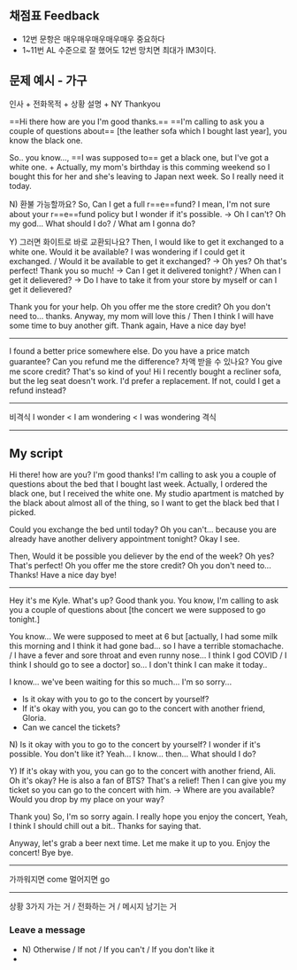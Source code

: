 ## 채점표 Feedback
- 12번 문항은 매우매우매우매우매우 중요하다
- 1~11번 AL 수준으로 잘 했어도 12번 망치면 최대가 IM3이다.

## 문제 예시 - 가구

인사 + 전화목적 + 상황 설명 + NY Thankyou

==Hi there how are you I'm good thanks.==
==I'm calling to ask you a couple of questions about== [the leather sofa which I bought last year], you know the black one.

So.. you know..., ==I was supposed to== get a black one, but I've got a white one. + Actually, my mom's birthday is this comming weekend so I bought this for her and she's leaving to Japan next week. So I really need it today.

N) 환불 가능할까요?
So, Can I get a full r==e==fund? I mean, I'm not sure about your r==e==fund policy but I wonder if it's possible.
 -> Oh I can't? Oh my god... What should I do? / What am I gonna do?

Y) 그러면 화이트로 바로 교환되나요?
Then, I would like to get it exchanged to a white one. Would it be available? I was wondering if I could get it exchanged. / Would it be available to get it exchanged?
 -> Oh yes? Oh that's perfect! Thank you so much!
 -> Can I get it delivered tonight? / When can I get it delievered?
 -> Do I have to take it from your store by myself or can I get it delievered?

Thank you for your help. Oh you offer me the store credit? Oh you don't need to... thanks. Anyway, my mom will love this / Then I think I will have some time to buy another gift. Thank again, Have a nice day bye!

---
I found a better price somewhere else. Do you have a price match guarantee?
Can you refund me the difference? 차액 받을 수 있나요?
You give me score credit? That's so kind of you!
Hi I recently bought a recliner sofa, but the leg seat doesn't work.
I'd prefer a replacement. If not, could I get a refund instead?

---
비격식 I wonder < I am wondering < I was wondering 격식

---
## My script
Hi there! how are you? I'm good thanks!
I'm calling to ask you a couple of questions about the bed that I bought last week. Actually, I ordered the black one, but I received the white one. My studio apartment is matched by the black about almost all of the thing, so I want to get the black bed that I picked.

Could you exchange the bed until today? Oh you can't... because you are already have another delivery appointment tonight? Okay I see.

Then, Would it be possible you deliever by the end of the week? Oh yes? That's perfect! Oh you offer me the store credit? Oh you don't need to... Thanks! Have a nice day bye!

---

Hey it's me Kyle. What's up? Good thank you.
You know, I'm calling to ask you a couple of questions about [the concert we were supposed to go tonight.]

You know... We were supposed to meet at 6 but [actually, I had some milk this morning and I think it had gone bad... so I have a terrible stomachache. / I have a fever and sore throat and even runny nose... I think I god COVID / I think I should go to see a doctor] so... I don't think I can make it today..

I know... we've been waiting for this so much... I'm so sorry...

- Is it okay with you to go to the concert by yourself?
- If it's okay with you, you can go to the concert with another friend, Gloria.
- Can we cancel the tickets?

N) Is it okay with you to go to the concert by yourself? I wonder if it's possible. You don't like it? Yeah... I know... then... What should I do?

Y) If it's okay with you, you can go to the concert with another friend, Ali. Oh it's okay? He is also a fan of BTS? That's a relief! Then I can give you my ticket so you can go to the concert with him.
-> Where are you available? Would you drop by my place on your way?

Thank you) So, I'm so sorry again. I really hope you enjoy the concert, Yeah, I think I should chill out a bit.. Thanks for saying that.

Anyway, let's grab a beer next time. Let me make it up to you.
Enjoy the concert! Bye bye.

---

가까워지면 come
멀어지면 go

---

상황 3가지
가는 거 / 전화하는 거 / 메시지 남기는 거

### Leave a message
- N) Otherwise / If not / If you can't / If you don't like it
- 

